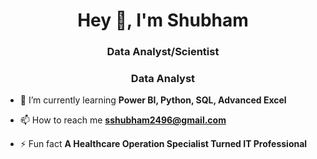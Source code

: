<h1 align="center">Hey 👋, I'm Shubham</h1>
<h3 align="center">Data Analyst/Scientist </h3>
<h3 align="center">Data Analyst</h3>

- 🌱 I’m currently learning **Power BI, Python, SQL, Advanced Excel**

- 📫 How to reach me **sshubham2496@gmail.com**

- ⚡ Fun fact **A Healthcare Operation Specialist Turned IT Professional**
